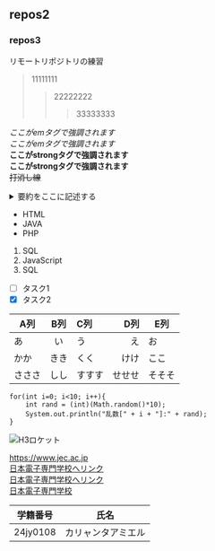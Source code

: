 
## repos2
### repos3
リモートリポジトリの練習  
> 11111111  
>> 22222222  
>>> 33333333  

*ここがemタグで強調されます*  
_ここがemタグで強調されます_  
**ここがstrongタグで強調されます**  
__ここがstrongタグで強調されます__  
~~打消し線~~  
<details><summary>要約をここに記述する</summary>
本文をここから書く。xxxxxxxxxxxxxxxxxxxxxxxxxxxxxxxxxxxxxxxxxxxxxxxxxxxxxxxxxxxxxxxxxxxxxxxxxxxx</details>

- HTML
- JAVA
- PHP

1. SQL
1. JavaScript
1. SQL

- [ ] タスク1
- [x] タスク2

|A列|B列|C列|D列|E列|
|-|:-:|:-|-:|-|
|あ|い|う|え|お|
|かか|きき|くく|けけ|ここ|
|さささ|しし|すすす|せせせ|そそそ|

```
for(int i=0; i<10; i++){
    int rand = (int)(Math.random()*10);
    System.out.println("乱数[" + i + "]:" + rand);
}
```

![H3ロケット](https://www.jaxa.jp/projects/rockets/h3/images/h3_main_001.jpg)

https://www.jec.ac.jp  
[日本電子専門学校へリンク](https://www.jec.ac.jp)  
[日本電子専門学校へリンク](https://www.jec.ac.jp "https://www.jec.ac.jp")  
[日本電子専門学校](https://www.jec.ac.jp/)  

| 学籍番号 | 氏名 |
| ---- | ---- |
| 24jy0108 | カリャンタアミエル |
